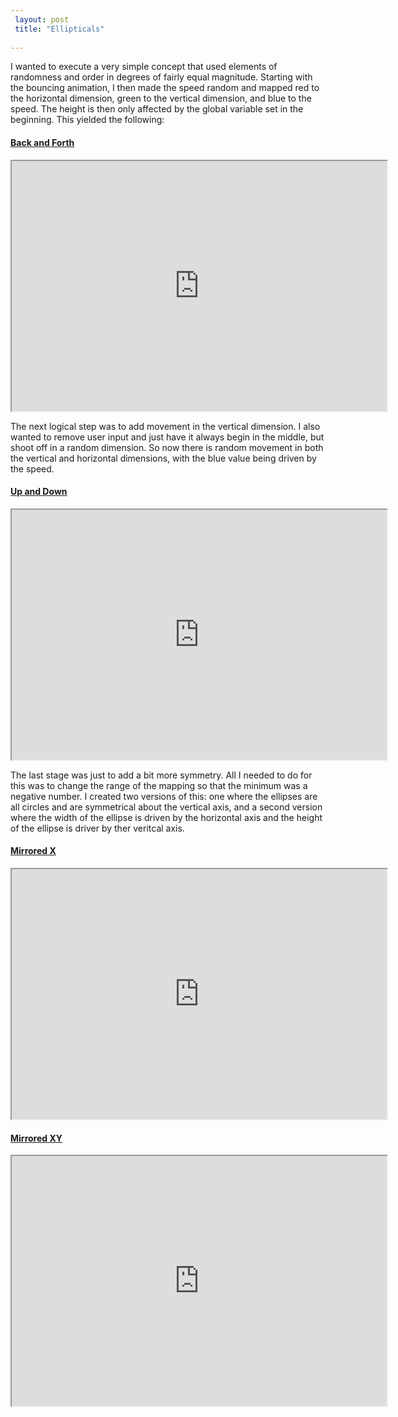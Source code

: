 ```yaml
---
 layout: post
 title: "Ellipticals"
 
---
```


I wanted to execute a very simple concept that used elements of randomness and order in degrees of fairly equal magnitude. Starting with the bouncing animation, I then made the speed random and mapped red to the horizontal dimension, green to the vertical dimension, and blue to the speed. The height is then only affected by the global variable set in the beginning. This yielded the following:

#### [Back and Forth](http://alpha.editor.p5js.org/patchbae/sketches/SkMdpElsW)

<iframe width="600" height="400" src="https://alpha.editor.p5js.org/embed/SkMdpElsW"></iframe>

The next logical step was to add movement in the vertical dimension. I also wanted to remove user input and just have it always begin in the middle, but shoot off in a random dimension. So now there is random movement in both the vertical and horizontal dimensions, with the blue value being driven by the speed.

#### [Up and Down](http://alpha.editor.p5js.org/patchbae/sketches/rk7JvEli-)

<iframe width="600" height="400" src="https://alpha.editor.p5js.org/embed/rk7JvEli-"></iframe>

The last stage was just to add a bit more symmetry. All I needed to do for this was to change the range of the mapping so that the minimum was a negative number. I created two versions of this: one where the ellipses are all circles and are symmetrical about the vertical axis, and a second version where the width of the ellipse is driven by the horizontal axis and the height of the ellipse is driver by ther veritcal axis.

#### [Mirrored X](http://alpha.editor.p5js.org/patchbae/sketches/HJ12nVxoZ) 

<iframe width="600" height="400" src="https://alpha.editor.p5js.org/embed/HJ12nVxoZ"></iframe>

#### [Mirrored XY](http://alpha.editor.p5js.org/patchbae/sketches/r11z6HejZ) 

<iframe width="600" height="400" src="https://alpha.editor.p5js.org/embed/r11z6HejZ"></iframe>





